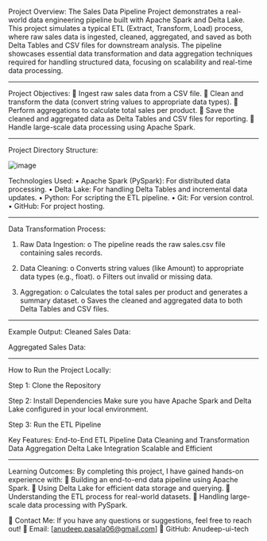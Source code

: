 Project Overview:
The Sales Data Pipeline Project demonstrates a real-world data engineering pipeline built with Apache Spark and Delta Lake. This project simulates a typical ETL (Extract, Transform, Load) process, where raw sales data is ingested, cleaned, aggregated, and saved as both Delta Tables and CSV files for downstream analysis.
The pipeline showcases essential data transformation and data aggregation techniques required for handling structured data, focusing on scalability and real-time data processing.

________________________________________

Project Objectives:
	Ingest raw sales data from a CSV file.
	Clean and transform the data (convert string values to appropriate data types).
	Perform aggregations to calculate total sales per product.
	Save the cleaned and aggregated data as Delta Tables and CSV files for reporting.
	Handle large-scale data processing using Apache Spark.

________________________________________

 Project Directory Structure:

 ![image](https://github.com/user-attachments/assets/fc36c17f-99a3-4cce-ac08-5373d3d4df74)




Technologies Used:
•	Apache Spark (PySpark): For distributed data processing.
•	Delta Lake: For handling Delta Tables and incremental data updates.
•	Python: For scripting the ETL pipeline.
•	Git: For version control.
•	GitHub: For project hosting.

________________________________________

Data Transformation Process:
1.	Raw Data Ingestion:
o	The pipeline reads the raw sales.csv file containing sales records.

2.	Data Cleaning:
o	Converts string values (like Amount) to appropriate data types (e.g., float).
o	Filters out invalid or missing data.

3.	Aggregation:
o	Calculates the total sales per product and generates a summary dataset.
o	Saves the cleaned and aggregated data to both Delta Tables and CSV files.

________________________________________

Example Output:
Cleaned Sales Data:

 

Aggregated Sales Data:

 

________________________________________

How to Run the Project Locally:

Step 1: Clone the Repository
 

Step 2: Install Dependencies
Make sure you have Apache Spark and Delta Lake configured in your local environment.

Step 3: Run the ETL Pipeline
 
 Key Features:
End-to-End ETL Pipeline
Data Cleaning and Transformation
Data Aggregation
Delta Lake Integration
Scalable and Efficient

________________________________________

Learning Outcomes:
By completing this project, I have gained hands-on experience with:
🔹 Building an end-to-end data pipeline using Apache Spark.
🔹 Using Delta Lake for efficient data storage and querying.
🔹 Understanding the ETL process for real-world datasets.
🔹 Handling large-scale data processing with PySpark.

📩 Contact Me:
If you have any questions or suggestions, feel free to reach out!
📧 Email: [anudeep.pasala06@gmail.com]
🔗 GitHub: Anudeep-ui-tech



